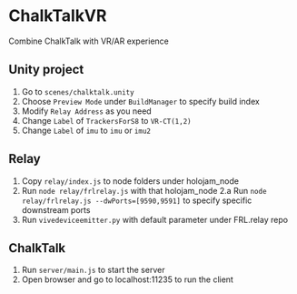 # ChalkTalkVR
Combine ChalkTalk with VR/AR experience

## Unity project
1. Go to `scenes/chalktalk.unity`
2. Choose `Preview Mode` under `BuildManager` to specify build index
3. Modify `Relay Address` as you need
4. Change `Label` of `TrackersForS8` to `VR-CT(1,2)`
5. Change `Label` of `imu` to `imu` or `imu2`

## Relay
1. Copy `relay/index.js` to node folders under holojam_node
2. Run `node relay/frlrelay.js` with that holojam_node
2.a Run `node relay/frlrelay.js --dwPorts=[9590,9591]` to specify specific downstream ports
3. Run `vivedeviceemitter.py` with default parameter under FRL.relay repo

## ChalkTalk
1. Run `server/main.js` to start the server
2. Open browser and go to localhost:11235 to run the client
